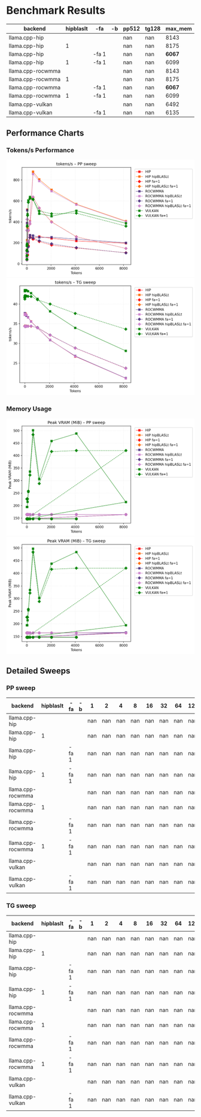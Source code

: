 # Benchmark Results
| backend           | hipblaslt   | -fa   | -b   |   pp512 |   tg128 | max_mem   |
|-------------------|-------------|-------|------|---------|---------|-----------|
| llama.cpp-hip     |             |       |      |     nan |     nan | 8143      |
| llama.cpp-hip     | 1           |       |      |     nan |     nan | 8175      |
| llama.cpp-hip     |             | -fa 1 |      |     nan |     nan | **6067**  |
| llama.cpp-hip     | 1           | -fa 1 |      |     nan |     nan | 6099      |
| llama.cpp-rocwmma |             |       |      |     nan |     nan | 8143      |
| llama.cpp-rocwmma | 1           |       |      |     nan |     nan | 8175      |
| llama.cpp-rocwmma |             | -fa 1 |      |     nan |     nan | **6067**  |
| llama.cpp-rocwmma | 1           | -fa 1 |      |     nan |     nan | 6099      |
| llama.cpp-vulkan  |             |       |      |     nan |     nan | 6492      |
| llama.cpp-vulkan  |             | -fa 1 |      |     nan |     nan | 6135      |
## Performance Charts

### Tokens/s Performance
![PP Tokens/s](pp_tokens_per_sec.png)
![TG Tokens/s](tg_tokens_per_sec.png)

### Memory Usage
![PP VRAM](pp_vram_peak_mib.png)
![TG VRAM](tg_vram_peak_mib.png)

## Detailed Sweeps

### PP sweep
| backend           | hipblaslt   | -fa   | -b   |   1 |   2 |   4 |   8 |   16 |   32 |   64 |   128 |   256 |   512 |   1024 |   2048 |   4096 | 8192           |
|-------------------|-------------|-------|------|-----|-----|-----|-----|------|------|------|-------|-------|-------|--------|--------|--------|----------------|
| llama.cpp-hip     |             |       |      | nan | nan | nan | nan |  nan |  nan |  nan |   nan |   nan |   nan |    nan |    nan |    nan | 196.777822     |
| llama.cpp-hip     | 1           |       |      | nan | nan | nan | nan |  nan |  nan |  nan |   nan |   nan |   nan |    nan |    nan |    nan | **407.242257** |
| llama.cpp-hip     |             | -fa 1 |      | nan | nan | nan | nan |  nan |  nan |  nan |   nan |   nan |   nan |    nan |    nan |    nan | 105.354111     |
| llama.cpp-hip     | 1           | -fa 1 |      | nan | nan | nan | nan |  nan |  nan |  nan |   nan |   nan |   nan |    nan |    nan |    nan | 146.329906     |
| llama.cpp-rocwmma |             |       |      | nan | nan | nan | nan |  nan |  nan |  nan |   nan |   nan |   nan |    nan |    nan |    nan | 200.319857     |
| llama.cpp-rocwmma | 1           |       |      | nan | nan | nan | nan |  nan |  nan |  nan |   nan |   nan |   nan |    nan |    nan |    nan | 402.586271     |
| llama.cpp-rocwmma |             | -fa 1 |      | nan | nan | nan | nan |  nan |  nan |  nan |   nan |   nan |   nan |    nan |    nan |    nan | 104.26495      |
| llama.cpp-rocwmma | 1           | -fa 1 |      | nan | nan | nan | nan |  nan |  nan |  nan |   nan |   nan |   nan |    nan |    nan |    nan | 147.196762     |
| llama.cpp-vulkan  |             |       |      | nan | nan | nan | nan |  nan |  nan |  nan |   nan |   nan |   nan |    nan |    nan |    nan | 386.581865     |
| llama.cpp-vulkan  |             | -fa 1 |      | nan | nan | nan | nan |  nan |  nan |  nan |   nan |   nan |   nan |    nan |    nan |    nan | 359.61209      |
### TG sweep
| backend           | hipblaslt   | -fa   | -b   |   1 |   2 |   4 |   8 |   16 |   32 |   64 |   128 |   256 |   512 |   1024 |   2048 |   4096 | 8192          |
|-------------------|-------------|-------|------|-----|-----|-----|-----|------|------|------|-------|-------|-------|--------|--------|--------|---------------|
| llama.cpp-hip     |             |       |      | nan | nan | nan | nan |  nan |  nan |  nan |   nan |   nan |   nan |    nan |    nan |    nan | 21.174271     |
| llama.cpp-hip     | 1           |       |      | nan | nan | nan | nan |  nan |  nan |  nan |   nan |   nan |   nan |    nan |    nan |    nan | 21.183963     |
| llama.cpp-hip     |             | -fa 1 |      | nan | nan | nan | nan |  nan |  nan |  nan |   nan |   nan |   nan |    nan |    nan |    nan | 23.68605      |
| llama.cpp-hip     | 1           | -fa 1 |      | nan | nan | nan | nan |  nan |  nan |  nan |   nan |   nan |   nan |    nan |    nan |    nan | 23.724341     |
| llama.cpp-rocwmma |             |       |      | nan | nan | nan | nan |  nan |  nan |  nan |   nan |   nan |   nan |    nan |    nan |    nan | 21.206953     |
| llama.cpp-rocwmma | 1           |       |      | nan | nan | nan | nan |  nan |  nan |  nan |   nan |   nan |   nan |    nan |    nan |    nan | 21.164052     |
| llama.cpp-rocwmma |             | -fa 1 |      | nan | nan | nan | nan |  nan |  nan |  nan |   nan |   nan |   nan |    nan |    nan |    nan | 23.735844     |
| llama.cpp-rocwmma | 1           | -fa 1 |      | nan | nan | nan | nan |  nan |  nan |  nan |   nan |   nan |   nan |    nan |    nan |    nan | 23.688242     |
| llama.cpp-vulkan  |             |       |      | nan | nan | nan | nan |  nan |  nan |  nan |   nan |   nan |   nan |    nan |    nan |    nan | 28.120159     |
| llama.cpp-vulkan  |             | -fa 1 |      | nan | nan | nan | nan |  nan |  nan |  nan |   nan |   nan |   nan |    nan |    nan |    nan | **33.615882** |